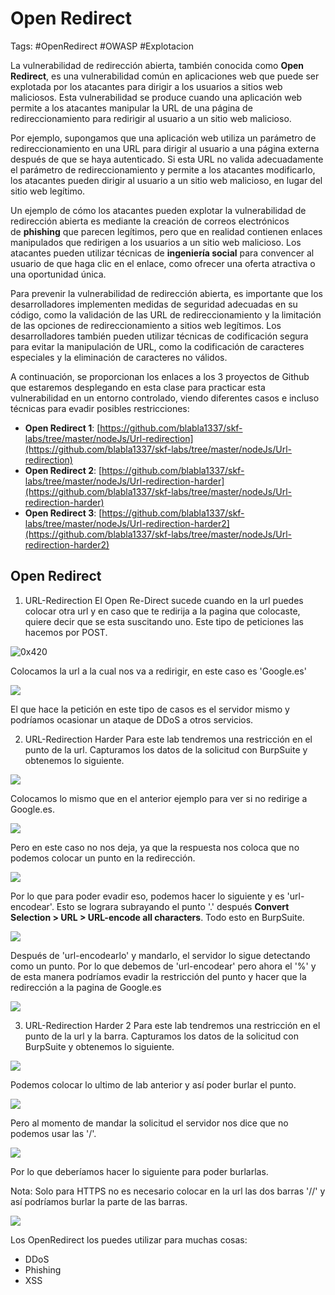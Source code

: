# Open Redirect

Tags: #OpenRedirect #OWASP #Explotacion 

La vulnerabilidad de redirección abierta, también conocida como **Open Redirect**, es una vulnerabilidad común en aplicaciones web que puede ser explotada por los atacantes para dirigir a los usuarios a sitios web maliciosos. Esta vulnerabilidad se produce cuando una aplicación web permite a los atacantes manipular la URL de una página de redireccionamiento para redirigir al usuario a un sitio web malicioso.

Por ejemplo, supongamos que una aplicación web utiliza un parámetro de redireccionamiento en una URL para dirigir al usuario a una página externa después de que se haya autenticado. Si esta URL no valida adecuadamente el parámetro de redireccionamiento y permite a los atacantes modificarlo, los atacantes pueden dirigir al usuario a un sitio web malicioso, en lugar del sitio web legítimo.

Un ejemplo de cómo los atacantes pueden explotar la vulnerabilidad de redirección abierta es mediante la creación de correos electrónicos de **phishing** que parecen legítimos, pero que en realidad contienen enlaces manipulados que redirigen a los usuarios a un sitio web malicioso. Los atacantes pueden utilizar técnicas de **ingeniería social** para convencer al usuario de que haga clic en el enlace, como ofrecer una oferta atractiva o una oportunidad única.

Para prevenir la vulnerabilidad de redirección abierta, es importante que los desarrolladores implementen medidas de seguridad adecuadas en su código, como la validación de las URL de redireccionamiento y la limitación de las opciones de redireccionamiento a sitios web legítimos. Los desarrolladores también pueden utilizar técnicas de codificación segura para evitar la manipulación de URL, como la codificación de caracteres especiales y la eliminación de caracteres no válidos.

A continuación, se proporcionan los enlaces a los 3 proyectos de Github que estaremos desplegando en esta clase para practicar esta vulnerabilidad en un entorno controlado, viendo diferentes casos e incluso técnicas para evadir posibles restricciones:

-   **Open Redirect 1**: [https://github.com/blabla1337/skf-labs/tree/master/nodeJs/Url-redirection](https://github.com/blabla1337/skf-labs/tree/master/nodeJs/Url-redirection)
-   **Open Redirect 2**: [https://github.com/blabla1337/skf-labs/tree/master/nodeJs/Url-redirection-harder](https://github.com/blabla1337/skf-labs/tree/master/nodeJs/Url-redirection-harder)
-   **Open Redirect 3**: [https://github.com/blabla1337/skf-labs/tree/master/nodeJs/Url-redirection-harder2](https://github.com/blabla1337/skf-labs/tree/master/nodeJs/Url-redirection-harder2)


## Open Redirect 

1. URL-Redirection
El Open Re-Direct sucede cuando en la url puedes colocar otra url y en caso que te redirija a la pagina que colocaste, quiere decir que se esta suscitando uno. Este tipo de peticiones las hacemos por POST.

![0x420](Pasted%20image%2020230516133841.png)

Colocamos la url a la cual nos va a redirigir, en este caso es 'Google.es'

![](Pasted%20image%2020230516133752.png)

El que hace la petición en este tipo de casos es el servidor mismo y podríamos ocasionar un ataque de DDoS a otros servicios. 


2. URL-Redirection Harder
Para este lab tendremos una restricción en el punto de la url.
Capturamos los datos de la solicitud con BurpSuite y obtenemos lo siguiente.

![](Pasted%20image%2020230516135348.png)

Colocamos lo mismo que en el anterior ejemplo para ver si no redirige a Google.es. 

![](Pasted%20image%2020230516135708.png)

Pero en este caso no nos deja, ya que la respuesta nos coloca que no podemos colocar un punto en la redirección. 

![](Pasted%20image%2020230516135755.png)

Por lo que para poder evadir eso, podemos hacer lo siguiente y es 'url-encodear'. Esto se lograra subrayando el punto '.' después **Convert Selection > URL > URL-encode all characters**. Todo esto en BurpSuite. 

![](Pasted%20image%2020230516140044.png)

Después de 'url-encodearlo' y mandarlo, el servidor lo sigue detectando como un punto. Por lo que debemos de 'url-encodear' pero ahora el '%' y de esta manera podríamos evadir la restricción del punto y hacer que la redirección a la pagina de Google.es

![](Pasted%20image%2020230516140336.png)


3. URL-Redirection Harder 2
Para este lab tendremos una restricción en el punto de la url y la barra. 
Capturamos los datos de la solicitud con BurpSuite y obtenemos lo siguiente.

![](Pasted%20image%2020230516135708.png)

Podemos colocar lo ultimo de lab anterior y así poder burlar el punto.

![](Pasted%20image%2020230516140336.png)

Pero al momento de mandar la solicitud el servidor nos dice que no podemos usar las '/'. 

![](Pasted%20image%2020230516141059.png)

Por lo que deberíamos hacer lo siguiente para poder burlarlas.

Nota: Solo para HTTPS no es necesario colocar en la url las dos barras '//' y así podríamos burlar la parte de las barras. 

![](Pasted%20image%2020230516141344.png)

Los OpenRedirect los puedes utilizar para muchas cosas:
* DDoS
* Phishing 
* XSS